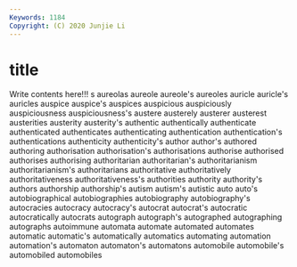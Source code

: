 ```yaml
---
Keywords: 1184
Copyright: (C) 2020 Junjie Li
---
```


# title

Write contents here!!!
s 
aureolas 
aureole 
aureole's 
aureoles
auricle 
auricle's 
auricles 
auspice 
auspice's 
auspices 
auspicious 
auspiciously 
auspiciousness 
auspiciousness's
austere 
austerely 
austerer 
austerest 
austerities 
austerity 
austerity's 
authentic 
authentically 
authenticate
authenticated 
authenticates 
authenticating 
authentication 
authentication's 
authentications 
authenticity 
authenticity's 
author 
author's
authored 
authoring 
authorisation 
authorisation's 
authorisations 
authorise 
authorised 
authorises 
authorising 
authoritarian
authoritarian's 
authoritarianism 
authoritarianism's 
authoritarians 
authoritative 
authoritatively 
authoritativeness 
authoritativeness's 
authorities 
authority
authority's 
authors 
authorship 
authorship's 
autism 
autism's 
autistic 
auto 
auto's 
autobiographical
autobiographies 
autobiography 
autobiography's 
autocracies 
autocracy 
autocracy's 
autocrat 
autocrat's 
autocratic 
autocratically
autocrats 
autograph 
autograph's 
autographed 
autographing 
autographs 
autoimmune 
automata 
automate 
automated
automates 
automatic 
automatic's 
automatically 
automatics 
automating 
automation 
automation's 
automaton 
automaton's
automatons 
automobile 
automobile's 
automobiled 
automobiles 
